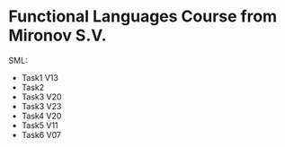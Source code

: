 Functional Languages Course from Mironov S.V.
=====

SML:

* Task1 V13
* Task2
* Task3 V20
* Task3 V23
* Task4 V20
* Task5 V11
* Task6 V07
